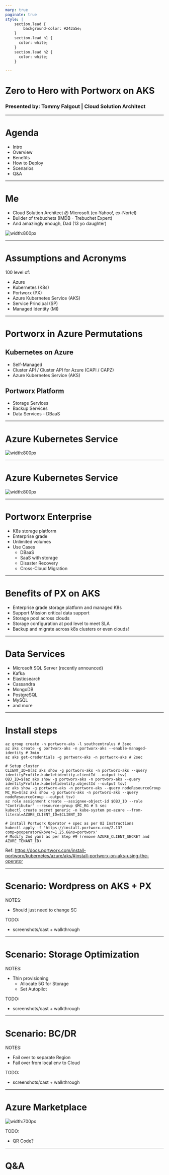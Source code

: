 ```yaml
---
marp: true
paginate: true
style: |
    section.lead {
        background-color: #243a5e;
    }
    section.lead h1 {
      color: white;
    }
    section.lead h2 {
      color: white;
    }

---
```

<!--
_class: lead invert
-->

# Zero to Hero with Portworx on AKS

### Presented by: Tommy Falgout | Cloud Solution Architect

---

# Agenda

- Intro
- Overview
- Benefits
- How to Deploy
- Scenarios
- Q&A

---

# Me

- Cloud Solution Architect @ Microsoft (ex-Yahoo!, ex-Nortel)
- Builder of trebuchets (IMDB - Trebuchet Expert)
- And amazingly enough, Dad (13 yo daughter)

![width:800px](https://planomagazine.com/wp-content/uploads/2015/09/SLINGFEST-DFW-TREBUCHET-CATAPULT-PLANO-MAGAZINE-SLIDESHOW.jpg)

---

# Assumptions and Acronyms

100 level of:
- Azure
- Kubernetes (K8s)
- Portworx (PX)
- Azure Kubernetes Service (AKS)
- Service Principal (SP)
- Managed Identity (MI)

---

# Portworx in Azure Permutations

## Kubernetes on Azure

- Self-Managed
- Cluster API / Cluster API for Azure (CAPI / CAPZ)
- Azure Kubernetes Service (AKS)

## Portworx Platform

- Storage Services
- Backup Services
- Data Services - DBaaS

---

# Azure Kubernetes Service

![width:800px](img/aks.png)

---
# Azure Kubernetes Service

![width:800px](img/aks-2.png)

---

# Portworx Enterprise

- K8s storage platform
- Enterprise grade
- Unlimited volumes
- Use Cases
  - DBaaS
  - SaaS with storage
  - Disaster Recovery
  - Cross-Cloud Migration
---

# Benefits of PX on AKS

- Enterprise grade storage platform and managed K8s
- Support Mission critical data support
- Storage pool across clouds
- Storage configuration at pod level to meet SLA
- Backup and migrate across k8s clusters or even clouds!

---

# Data Services

- Microsoft SQL Server (recently announced)
- Kafka
- Elasticsearch
- Cassandra
- MongoDB
- PostgreSQL
- MySQL
- and more

---

# Install steps

```
az group create -n portworx-aks -l southcentralus # 3sec
az aks create -g portworx-aks -n portworx-aks --enable-managed-identity # 3min
az aks get-credentials -g portworx-aks -n portworx-aks # 2sec

# Setup cluster
CLIENT_ID=$(az aks show -g portworx-aks -n portworx-aks --query identityProfile.kubeletidentity.clientId --output tsv)
OBJ_ID=$(az aks show -g portworx-aks -n portworx-aks --query identityProfile.kubeletidentity.objectId --output tsv)
az aks show -g portworx-aks -n portworx-aks --query nodeResourceGroup
MC_RG=$(az aks show -g portworx-aks -n portworx-aks --query nodeResourceGroup --output tsv)
az role assignment create --assignee-object-id $OBJ_ID --role "Contributor" --resource-group $MC_RG # 5 sec
kubectl create secret generic -n kube-system px-azure --from-literal=AZURE_CLIENT_ID=$CLIENT_ID

# Install Portworx Operator + spec as per UI Instructions
kubectl apply -f 'https://install.portworx.com/2.13?comp=pxoperator&kbver=1.25.6&ns=portworx'
# Modify 2nd yaml as per Step #9 (remove AZURE_CLIENT_SECRET and AZURE_TENANT_ID)

```

Ref: https://docs.portworx.com/install-portworx/kubernetes/azure/aks/#install-portworx-on-aks-using-the-operator

---

# Scenario: Wordpress on AKS + PX

NOTES:
- Should just need to change SC

TODO:
- screenshots/cast + walkthrough

---

# Scenario: Storage Optimization

NOTES:
- Thin provisioning
  - Allocate 5G for Storage
  - Set Autopilot

TODO:
- screenshots/cast + walkthrough

---

# Scenario: BC/DR

NOTES:
- Fail over to separate Region
- Fail over from local env to Cloud

TODO:
- screenshots/cast + walkthrough

---

# Azure Marketplace

<!-- 
Part of K8s Apps in MP.  
Can deploy directly into AKS Cluster
-->

![width:700px](img/portworx-marketplace.png)

TODO:
- QR Code?
---

# Q&A